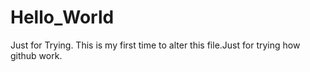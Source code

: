 # Hello_World
Just for Trying.
This is my first time to alter this file.Just for trying how github work.
